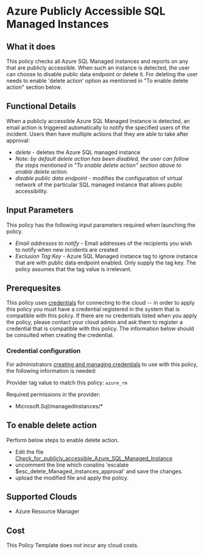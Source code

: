 # Azure Publicly Accessible SQL Managed Instances

## What it does

This policy checks all Azure SQL Managed instances and reports on any that are publicly accessible. When such an instance is detected, the user can choose to disable public data endpoint or delete it. For deleting the user needs to enable 'delete action' option as mentioned in "To enable delete action" section below.

## Functional Details

When a publicly accessible Azure SQL Managed Instance is detected, an email action is triggered automatically to notify the specified users of the incident. Users then have multiple actions that they are able to take after approval:

- *delete* - deletes the Azure SQL managed instance
- *Note: by default *delete* action has been disabled, the user can follow the steps mentioned in "To enable delete action" section above to enable delete action.*
- *disable public data endpoint* - modifies the configuration of virtual network of the particular SQL managed instance that allows public accessibility.

## Input Parameters

This policy has the following input parameters required when launching the policy.

- *Email addresses to notify* - Email addresses of the recipients you wish to notify when new incidents are created
- *Exclusion Tag Key* - Azure SQL Managed instance tag to ignore instance that are with public data endpoint enabled. Only supply the tag key. The policy assumes that the tag value is irrelevant.

## Prerequesites

This policy uses [credentials](https://docs.rightscale.com/policies/users/guides/credential_management.html) for connecting to the cloud -- in order to apply this policy you must have a credential registered in the system that is compatible with this policy. If there are no credentials listed when you apply the policy, please contact your cloud admin and ask them to register a credential that is compatible with this policy. The information below should be consulted when creating the credential.

### Credential configuration

For administrators [creating and managing credentials](https://docs.rightscale.com/policies/users/guides/credential_management.html) to use with this policy, the following information is needed:

Provider tag value to match this policy: `azure_rm`

Required permissions in the provider:

- Microsoft.Sql/managedInstances/*

## To enable delete action

Perform below steps to enable delete action.

- Edit the file [Check_for_publicly_accessible_Azure_SQL_Managed_Instance](https://github.com/flexera/policy_templates/tree/master/security/azure/sql_publicly_accessible_managed_instance)
- uncomment the line which conatins 'escalate $esc_delete_Managed_instances_approval' and save the changes.
- upload the modified file and apply the policy.

## Supported Clouds

- Azure Resource Manager

## Cost

This Policy Template does not incur any cloud costs.